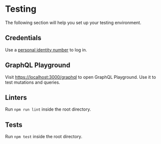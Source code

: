 # Testing
The following section will help you set up your testing environment.

## Credentials
Use a [personal identity number](./CREDENTIALS.md) to log in.

## GraphQL Playground
Visit [https://localhost:3000/graphql](https://localhost:3000/graphql) to open GraphQL Playground. Use it to test mutations and queries.

## Linters
Run `npm run lint` inside the root directory.

## Tests
Run `npm test` inside the root directory.

